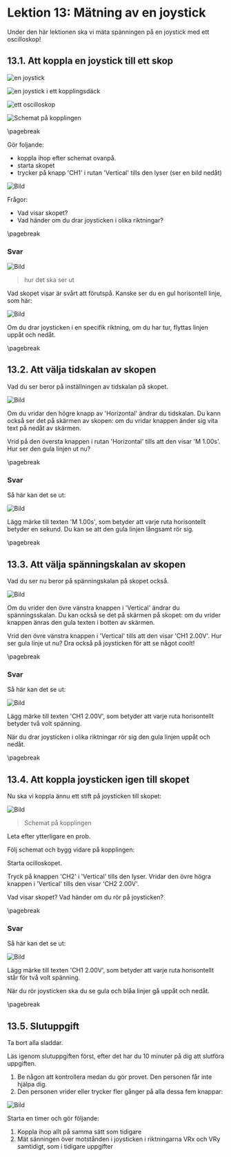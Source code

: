 # Lektion 13: Mätning av en joystick

Under den här lektionen ska vi mäta spänningen på en joystick med ett oscilloskop!

## 13.1. Att koppla en joystick till ett skop

![en joystick](maetening_av_en_joystick_verkligheten_isometriskt.jpg)

![en joystick i ett kopplingsdäck](maetening_av_en_joystick_verkligheten_anslutning.jpg)

![ett oscilloskop](maetening_av_en_joystick_scope_verkligheten.jpg)

![Schemat på kopplingen](maetening_av_en_joystick_schema_1.png)

\pagebreak

Gör foljande:

- koppla ihop efter schemat ovanpå.
- starta skopet
- trycker på knapp 'CH1' i rutan 'Vertical' tills den lyser (ser en bild nedåt)

![Bild](maetening_av_en_joystick_ver_skaleringsknapp_1.jpg)

Frågor:

- Vad visar skopet?
- Vad händer om du drar joysticken i olika riktningar?

\pagebreak

### Svar

![Bild](maetening_av_en_joystick_verkligheten_1.jpg)

> hur det ska ser ut

Vad skopet visar är svårt att förutspå.
Kanske ser du en gul horisontell linje, som här:

![Bild](maetening_av_en_joystick_bild_2_5v.jpg)

Om du drar joysticken i en specifik riktning, om du har tur,
flyttas linjen uppåt och nedåt.

\pagebreak

## 13.2. Att välja tidskalan av skopen

Vad du ser beror på inställningen av tidskalan på skopet.

![Bild](maetening_av_en_joystick_hor_skaleringsknapp.jpg)

Om du vridar den högre knapp av 'Horizontal' ändrar du tidskalan.
Du kann också ser det på skärmen av skopen:
om du vridar knappen änder sig vita text på nedåt av skärmen.

Vrid på den översta knappen i rutan 'Horizontal' tills att den visar 'M 1.00s'.
Hur ser den gula linjen ut nu?

\pagebreak

### Svar

Så här kan det se ut:

![Bild](maetening_av_en_joystick_bild.jpg)

Lägg märke till texten 'M 1.00s', som betyder att varje ruta horisontellt betyder en sekund.
Du kan se att den gula linjen långsamt rör sig.

\pagebreak

## 13.3. Att välja spänningskalan av skopen

Vad du ser nu beror på spänningskalan på skopet också.

![Bild](maetening_av_en_joystick_ver_skaleringsknapp_1.jpg)

Om du vrider den övre vänstra knappen i 'Vertical'
ändrar du spänningsskalan.
Du kan också se det på skärmen på skopet:
om du vrider knappen änras den gula texten i botten av skärmen.

Vrid den övre vänstra knappen i 'Vertical' tills att den visar 'CH1 2.00V'.
Hur ser gula linje ut nu? Dra också på joysticken för att se något coolt!

\pagebreak

### Svar

Så här kan det se ut:

![Bild](maetening_av_en_joystick_bild.jpg)

Lägg märke till texten 'CH1 2.00V', som betyder att varje ruta horisontellt
betyder två volt spänning.

När du drar joysticken i olika riktningar rör sig den gula linjen uppåt och nedåt.

\pagebreak

## 13.4. Att koppla joysticken igen till skopet

Nu ska vi koppla ännu ett stift på joysticken till skopet:

![Bild](maetening_av_en_joystick_schema_2.png)
> Schemat på kopplingen

Leta efter ytterligare en prob.

Följ schemat och bygg vidare på kopplingen:

Starta ocilloskopet.

Tryck på knappen 'CH2' i 'Vertical' tills den lyser.
Vridar den övre högra knappen i 'Vertical' tills den visar 'CH2 2.00V'.

Vad visar skopet? Vad händer om du rör på joysticken?

\pagebreak

### Svar

Så här kan det se ut:

![Bild](maetening_av_en_joystick_bild_2_chs.jpg)

Lägg märke till texten 'CH1 2.00V', som betyder att varje ruta horisontellt
står för två volt spänning.

När du rör joysticken ska du se gula och blåa linjer gå uppåt och nedåt.

\pagebreak

## 13.5. Slutuppgift

Ta bort alla sladdar.

Läs igenom slutuppgiften först, efter det har du 10 minuter på dig att slutföra uppgiften.

1. Be någon att kontrollera medan du gör provet. Den personen får inte hjälpa dig.
1. Den personen vrider eller trycker fler gånger på alla dessa fem knappar:

![Bild](maetening_av_en_joystick_knappar_att_aendra.jpg)

Starta en timer och gör följande:

1. Koppla ihop allt på samma sätt som tidigare
1. Mät sänningen över motstånden i joysticken i riktningarna VRx och VRy samtidigt, som i tidigare uppgifter
